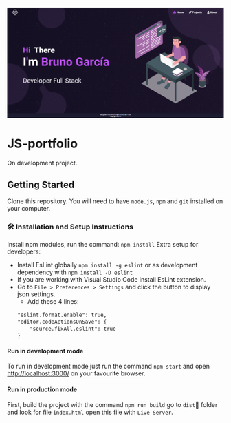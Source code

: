 ![Preview](.github/images/react-app.png)
# JS-portfolio
On development project.

## Getting Started
Clone this repository. You will need to have ``node.js``, ``npm`` and ``git`` installed on your computer.
### 🛠 Installation and Setup Instructions
Install npm modules, run the command: ``npm install``
Extra setup for developers:
- Install EsLint globally ``npm install -g eslint`` or as development dependency with ``npm install -D eslint``
- If you are working with Visual Studio Code install EsLint extension.
- Go to ``File > Preferences > Settings`` and click the button to display json settings.
    - Add these 4 lines:
    ```
    "eslint.format.enable": true,
    "editor.codeActionsOnSave": {
        "source.fixAll.eslint": true
    }
    ```
#### Run in development mode
To run in development mode just run the command ``npm start`` and open [http://localhost:3000/](http://localhost:3000/) on your favourite browser.
#### Run in production mode
First, build the project with the command ``npm run build`` go to ``dist``:file_folder: folder and look for file ``index.html`` open this file with ``Live Server``.
